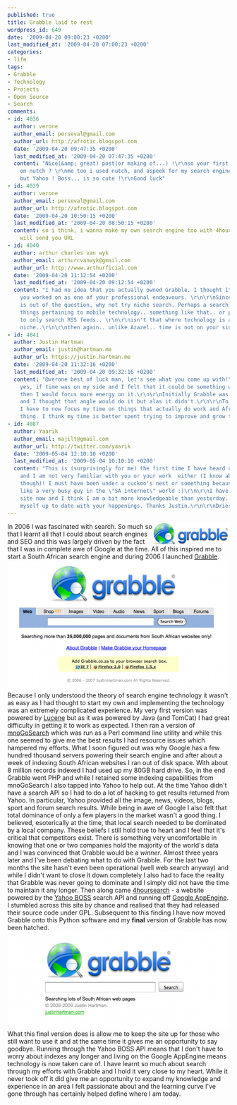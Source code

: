 ```yaml
---
published: true
title: Grabble laid to rest
wordpress_id: 649
date: '2009-04-20 09:00:23 +0200'
last_modified_at: '2009-04-20 07:00:23 +0200'
categories:
- life
tags:
- Grabble
- Technology
- Projects
- Open Source
- Search
comments:
- id: 4036
  author: verone
  author_email: perseval@gmail.com
  author_url: http://afrotic.blogspot.com
  date: '2009-04-20 09:47:35 +0200'
  last_modified_at: '2009-04-20 07:47:35 +0200'
  content: "Nice(&amp; great) post(or making of...) !\r\nso your first version running
    on nutch ? \r\nme too i used nutch, and aspeek for my search engines projects...
    but Yahoo ! Boss... is so cute !\r\nGood luck"
- id: 4039
  author: verone
  author_email: perseval@gmail.com
  author_url: http://afrotic.blogspot.com
  date: '2009-04-20 10:50:15 +0200'
  last_modified_at: '2009-04-20 08:50:15 +0200'
  content: so i think, i wanna make my own search engine too with 4hoursearch... i
    will send you URL
- id: 4040
  author: arthur charles van wyk
  author_email: arthurcvanwyk@gmail.com
  author_url: http://www.arthurficial.com
  date: '2009-04-20 11:12:54 +0200'
  last_modified_at: '2009-04-20 09:12:54 +0200'
  content: "I had no idea that you actually owned Grabble. I thought it was just something
    you worked on as one of your professional endeavours. \r\n\r\nSince broad search
    is out of the question, why not try niche search. Perhaps a search engine on all
    things pertaining to mobile technology.. something like that.. or position it
    to only search RSS feeds.. \r\n\r\nisn't that where technology is always going..
    niche..\r\n\r\nthen again.. unlike Azazel.. time is not on your side"
- id: 4041
  author: Justin Hartman
  author_email: justin@hartman.me
  author_url: https://justin.hartman.me
  date: '2009-04-20 11:32:16 +0200'
  last_modified_at: '2009-04-20 09:32:16 +0200'
  content: "@verone best of luck man, let's see what you come up with!\r\n\r\n@arthur
    yes, if time was on my side and I felt that it could be something worth pursuing
    then I would focus more energy on it.\r\n\r\nInitially Grabble was SA only results
    and I thought that angle would do it but alas it didn't.\r\n\r\nTo be honest,
    I have to now focus my time on things that actually do work and Afrigator is that
    thing. I think my time is better spent trying to improve and grow that ;)"
- id: 4087
  author: Yaarik
  author_email: majilt@gmail.com
  author_url: http://twitter.com/yaarik
  date: '2009-05-04 12:10:10 +0200'
  last_modified_at: '2009-05-04 10:10:10 +0200'
  content: "This is (surprisingly for me) the first time I have heard of this site
    and I am not very familiar with you or your work  either (I know about Afrigator
    though)! I must have been under a cuckoo's nest or something because you seem
    like a very busy guy in the \"SA internet\" world :)\r\n\r\nI have scowered your
    site now and I think I am a bit more knowledgeable than yesterday. I will be keeping
    myself up to date with your happenings. Thanks Justin.\r\n\r\nDries."
---
```

<img align="right" src="/assets/images/uploads/2009/04/grabble-small.jpg" alt="Grabble" />In 2006 I was fascinated with search. So much so that I learnt all that I could about search engines and SEO and this was largely driven by the fact that I was in complete awe of Google at the time. All of this inspired me to start a South African search engine and during 2006 I launched <a href="http://www.grabble.co.za">Grabble</a>.
<img src="/assets/images/uploads/2009/04/picture-50-500x295.png" alt="Old Grabble" title="Old Grabble" width="500" height="295" class="alignnone size-medium wp-image-652" />
Because I only understood the theory of search engine technology it wasn't as easy as I had thought to start my own and implementing the technology was an extremely complicated experience. My very first version was powered by <a href="http://lucene.apache.org/">Lucene</a> but as it was powered by Java (and TomCat) I had great difficulty in getting it to work as expected.
I then ran a version of <a href="http://www.mnogosearch.org/">mnoGoSearch</a> which was run as a Perl command line utility and while this one seemed to give me the best results I had resource issues which hampered my efforts. What I soon figured out was why Google has a few hundred thousand servers powering their search engine and after about a week of indexing South African websites I ran out of disk space. With about 8 million records indexed I had used up my 80GB hard drive.
So, in the end Grabble went PHP and while I retained some indexing capabilities from mnoGoSearch I also tapped into Yahoo to help out. At the time Yahoo didn't have a search API so I had to do a lot of hacking to get results returned from Yahoo. In particular, Yahoo provided all the image, news, videos, blogs, sport and forum search results.
While being in awe of Google I also felt that total dominance of only a few players in the market wasn't a good thing. I believed, esoterically at the time, that local search needed to be dominated by a local company. These beliefs I still hold true to heart and I feel that it's critical that competitors exist. There is something very uncomfortable in knowing that one or two companies hold the majority of the world's data and I was convinced that Grabble would be a <em>winner</em>.
Almost three years later and I've been debating what to do with Grabble. For the last two months the site hasn't even been operational (well web search anyway) and while I didn't want to close it down completely I also had to face the reality that Grabble was never going to dominate and I simply did not have the time to maintain it any longer.
Then along came <a href="http://www.4hoursearch.com/" target="_blank">4hoursearch</a> - a website powered by the <a href="http://developer.yahoo.com/search/boss/">Yahoo BOSS</a> search API and running off <a href="http://appengine.google.com/">Google AppEngine</a>. I stumbled across this site by chance and realised that they had released their source code under GPL. Subsequent to this finding I have now moved Grabble onto this Python software and my <strong>final</strong> version of Grabble has now been hatched.
<a href="http://www.grabble.co.za"><img src="/assets/images/uploads/2009/04/picture-52-500x221.png" alt="Final version of Grabble" title="picture-52" width="500" height="221" class="alignnone size-medium wp-image-654" /></a>
What this final version does is allow me to keep the site up for those who still want to use it and at the same time it gives me an opportunity to say goodbye. Running through the Yahoo BOSS API means that I don't have to worry about indexes any longer and living on the Google AppEngine means technology is now taken care of.
I have learnt so much about search through my efforts with Grabble and I hold it very close to my heart. While it never took off it did give me an opportunity to expand my knowledge and experience in an area I felt passionate about and the learning curve I've gone through has certainly helped define where I am today.

